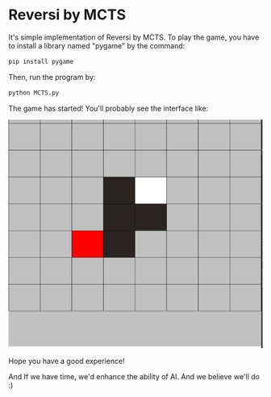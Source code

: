 # Reversi by MCTS

It's simple implementation of Reversi by MCTS. To play the game, you have to install a library named "pygame" by the command:

```bash
pip install pygame
```

Then, run the program by:

```bash
python MCTS.py
```

The game has started! You'll probably see the interface like:

![image](/image-20220922190541544.png)

Hope you have a good experience!

And If we have time, we'd enhance the ability of AI. And we believe we'll do :)
